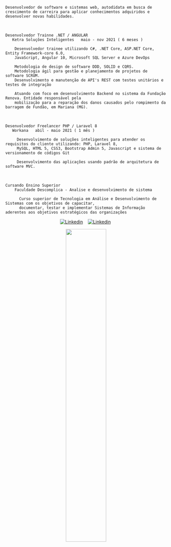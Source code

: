    Desenvolvedor de software e sistemas web, autodidata em busca de crescimento de carreira para aplicar conhecimentos adquiridos e desenvolver novas habilidades.

<br>
  
    Desenvolvedor Trainne .NET / ANGULAR 
       Ketra Soluções Inteligentes   maio - nov 2021 ( 6 meses ) 

        Desenvolvedor trainee utilizando C#, .NET Core, ASP.NET Core, Entity Framework-core 6.0, 
        JavaScript, Angular 10, Microsoft SQL Server e Azure DevOps

        Metodologia de design de software DDD, SOLID e CQRS.
        Metodologia ágil para gestão e planejamento de projetos de software SCRUM.
        Desenvolvimento e manutenção de API's REST com testes unitários e testes de integração

        Atuando com foco em desenvolvimento Backend no sistema da Fundação Renova. Entidade responsável pela
        mobilização para a reparação dos danos causados pelo rompimento da barragem de Fundão, em Mariana (MG).
<br>

    Desenvolvedor Freelancer PHP / Laravel 8 
       Workana   abil - maio 2021 ( 1 mês )

         Desenvolvimento de soluções inteligentes para atender os requisitos do cliente utilizando: PHP, Laravel 8, 
         MySQL, HTML 5, CSS3, Bootstrap Admin 5, Javascript e sistema de versionamento de códigos Git
       
         Desenvolvimento das aplicações usando padrão de arquitetura de software MVC.
         
<br>

    Cursando Ensino Superior 
        Faculdade Descomplica - Analise e desenvolvimento de sistema
            
          Curso superior de Tecnologia em Análise e Desenvolvimento de Sistemas com os objetivos de capacitar, 
          documentar, testar e implementar Sistemas de Informação aderentes aos objetivos estratégicos das organizações

<div>
   <p align="center">
    <a href="https://www.linkedin.com/in/alfredo1995"><img alt="Linkedin" src="https://img.shields.io/badge/-LinkedIn-blue?style=for-the-badge&logo=Linkedin&logoColor=white"></a>&nbsp;&nbsp;&nbsp;
    <a href="https://www.youtube.com/c/ÁreadaProgramação"><img alt="Linkedin" src="https://img.shields.io/youtube/channel/subscribers/UCXKSo8RSfVmrawXleZ-_arg?style=social"></a><a href="https://www.linkedin.com/in/alfredo1995/" target="_blank"></a>&nbsp;
  </p>
</div>

<p align="center"><img width=50% src="https://media.giphy.com/media/IThjAlJnD9WNO/giphy.gif"></p>


